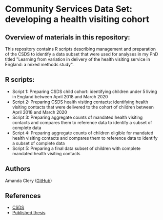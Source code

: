 # Community Services Data Set: developing a health visiting cohort
## Overview of materials in this repository:

This repository contains R scripts describing management and preparation of the CSDS to identify a data subset that were used for analyses in my PhD titled "Learning from variation in delivery of the health visiting service in England: a mixed methods study".

## R scripts:

- Script 1: Preparing CSDS child cohort: identifying children under 5 living in England between April 2018 and March 2020
- Script 2: Preparing CSDS health visiting contacts: identifying health visiting contacts that were delivered to the cohort of children between April 2018 and March 2020
- Script 3: Preparing aggregate counts of mandated health visiting contacts and compares them to reference data to identify a subset of complete data
- Script 4: Preparing aggregate counts of children eligible for mandated health visiting contacts and compares them to reference data to identify a subset of complete data
- Script 5: Preparing a final data subset of children with complete mandated health visiting contacts

## Authors
Amanda Clery ([GitHub](https://github.com/aclery-ich))

## References
- [CSDS](https://digital.nhs.uk/data-and-information/data-collections-and-data-sets/data-sets/community-services-data-set)
- [Published thesis]() 


